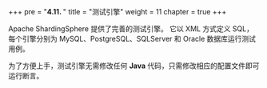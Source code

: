 +++
pre = "<b>4.11. </b>"
title = "测试引擎"
weight = 11
chapter = true
+++

Apache ShardingSphere 提供了完善的测试引擎。
它以 XML 方式定义 SQL，每个引擎分别为 MySQL、PostgreSQL、SQLServer 和 Oracle 数据库运行测试用例。

为了方便上手，测试引擎无需修改任何 **Java** 代码，只需修改相应的配置文件即可运行断言。
